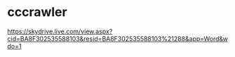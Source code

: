 cccrawler
=========
https://skydrive.live.com/view.aspx?cid=BA8F302535588103&resid=BA8F302535588103%21288&app=Word&wdo=1


